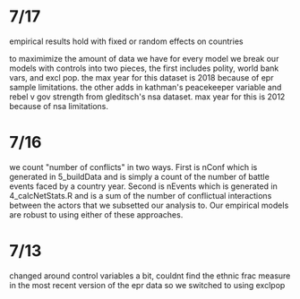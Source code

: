 # 7/17

empirical results hold with fixed or random effects on countries

to maximimize the amount of data we have for every model we break our models with controls into two pieces, the first includes polity, world bank vars, and excl pop. the max year for this dataset is 2018 because of epr sample limitations. the other adds in kathman's peacekeeper variable and rebel v gov strength from gleditsch's nsa dataset. max year for this is 2012 because of nsa limitations.

# 7/16

we count "number of conflicts" in two ways. First is nConf which is generated in 5_buildData and is simply a count of the number of battle events faced by a country year. Second is nEvents which is generated in 4_calcNetStats.R and is a sum of the number of conflictual interactions between the actors that we subsetted our analysis to. Our empirical models are robust to using either of these approaches.

# 7/13

changed around control variables a bit, couldnt find the ethnic frac measure in the most recent version of the epr data so we switched to using exclpop
